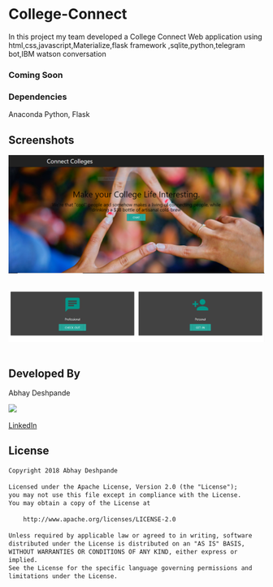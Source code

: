 # College-Connect
In this project  my team developed a College Connect Web application using html,css,javascript,Materialize,flask framework ,sqlite,python,telegram bot,IBM watson conversation 

### Coming Soon

### Dependencies

Anaconda Python,
Flask

## Screenshots

<img src="./screenshots/hack1image.PNG">&ensp;

<img src="./screenshots/hack5image.PNG">&ensp;



## Developed By

Abhay Deshpande

<img src="https://github.com/abhaydee.png" width="20%">

[LinkedIn](https://linkedin.com/in/abhaydee)

## License

    Copyright 2018 Abhay Deshpande

    Licensed under the Apache License, Version 2.0 (the "License");
    you may not use this file except in compliance with the License.
    You may obtain a copy of the License at

        http://www.apache.org/licenses/LICENSE-2.0

    Unless required by applicable law or agreed to in writing, software
    distributed under the License is distributed on an "AS IS" BASIS,
    WITHOUT WARRANTIES OR CONDITIONS OF ANY KIND, either express or implied.
    See the License for the specific language governing permissions and
    limitations under the License.
